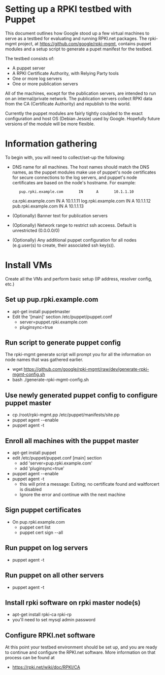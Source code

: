 # Setting up a RPKI testbed with Puppet

This document outlines how Google stood up a few virtual machines to serve as
a testbed for evaluating and running RPKI.net packages. The rpki-mgmt project,
at <https://github.com/google/rpki-mgmt>, contains puppet modules and a setup
script to generate a pupet manifest for the testbed.

The testbed consists of:

  * A puppet server 
  * A RPKI Certificate Authority, with Relying Party tools 
  * One or more log servers 
  * One or more publication servers 

All of the machines, except for the publication servers, are intended to run
on an internal/private network. The publication servers collect RPKI data from
the CA (Certificate Authority) and republish to the world.

Currently the puppet modules are fairly tightly coulpled to the exact
configuration and host OS (Debian Jessie) used by Google. Hopefully future
versions of the module will be more flexible.

# Information gathering

To begin with, you will need to collect/set-up the following:

  * DNS name for all machines. The host names should match the DNS names, as the puppet modules make use of puppet's node certificates for secure connections to the log servers, and puppet's node certificates are based on the node's hostname. For example: 
    
           pup.rpki.example.com       IN      A       10.1.1.10
       ca.rpki.example.com        IN      A       10.1.1.11
       log.rpki.example.com       IN      A       10.1.1.12
       pub.rpki.example.com       IN      A       10.1.1.13
    

  * (Optionally) Banner text for publication servers 
  * (Optionally) Network range to restrict ssh acceess. Default is unrestricted (0.0.0.0/0) 
  * (Optionally) Any additional puppet configuration for all nodes (e.g.user(s) to create, their associated ssh key(s)). 

# Install VMs

Create all the VMs and perform basic setup (IP address, resolver config, etc.)

## Set up pup.rpki.example.com

  * apt-get install puppetmaster 
  * Edit the '[main]' section /etc/puppet/puppet.conf 
    * server=puppet.rpki.example.com 
    * pluginsync=true 

## Run script to generate puppet config

The rpki-mgmt generate script will prompt you for all the information on node
names that was gathered earlier.

  * wget <https://github.com/google/rpki-mgmt/raw/dev/generate-rpki-mgmt-config.sh>
  * bash ./generate-rpki-mgmt-config.sh 

## Use newly generated puppet config to configure puppet master

  * cp /root/rpki-mgmt.pp /etc/puppet/manifests/site.pp 
  * puppet agent --enable 
  * puppet agent -t 

## Enroll all machines with the puppet master

  * apt-get install puppet 
  * edit /etc/puppet/puppet.conf [main] section 
    * add 'server=pup.rpki.example.com' 
    * add 'pluginsync=true' 
  * puppet agent --enable 
  * puppet agent -t 
    * this will print a message: Exiting; no certificate found and waitforcert is disabled 
    * Ignore the error and continue with the next machine 

## Sign puppet certificates

  * On pup.rpki.example.com 
    * puppet cert list 
    * puppet cert sign --all 

## Run puppet on log servers

  * puppet agent -t 

## Run puppet on all other servers

  * puppet agent -t 

## Install rpki software on rpki master node(s)

  * apt-get install rpki-ca rpki-rp 
  * you'll need to set mysql admin password 

## Configure RPKI.net software

At this point your testbed environment should be set up, and you are ready to
continue and configure the RPKI.net software. More information on that process
can be found at

  * <https://rpki.net/wiki/doc/RPKI/CA>

